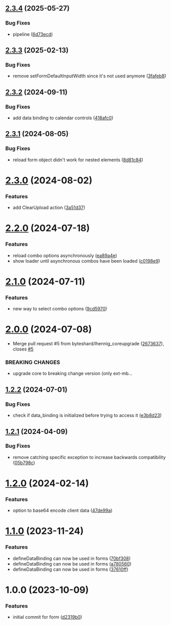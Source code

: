 ## [2.3.4](https://github.com/bespin-studios/byteshard-form/compare/v2.3.3...v2.3.4) (2025-05-27)


### Bug Fixes

* pipeline ([6d73ecd](https://github.com/bespin-studios/byteshard-form/commit/6d73ecd3fb1fb2797670fb3ca30eb6dfe85eec1c))

## [2.3.3](https://github.com/bespin-studios/byteshard-form/compare/v2.3.2...v2.3.3) (2025-02-13)


### Bug Fixes

* remove setFormDefaultInputWidth since it's not used anymore ([3fafeb8](https://github.com/bespin-studios/byteshard-form/commit/3fafeb8903aff215585879bbb73541086b42459d))

## [2.3.2](https://github.com/byteshard/form/compare/v2.3.1...v2.3.2) (2024-09-11)


### Bug Fixes

* add data binding to calendar controls ([418afc0](https://github.com/byteshard/form/commit/418afc0eff2c575dbddaa65e4a01e5ab6a6ec1d6))

## [2.3.1](https://github.com/byteshard/form/compare/v2.3.0...v2.3.1) (2024-08-05)


### Bug Fixes

* reload form object didn't work for nested elements ([8d81c84](https://github.com/byteshard/form/commit/8d81c848836395e92814fc8507ff8701701d5227))

# [2.3.0](https://github.com/byteshard/form/compare/v2.2.0...v2.3.0) (2024-08-02)


### Features

* add ClearUpload action ([3a51d37](https://github.com/byteshard/form/commit/3a51d377b9aa9373cdc608e3b0d5dad855cf1646))

# [2.2.0](https://github.com/byteshard/form/compare/v2.1.0...v2.2.0) (2024-07-18)


### Features

* reload combo options asynchronously ([ea89a4e](https://github.com/byteshard/form/commit/ea89a4e73f3e8d6a379257d537ed38f612332093))
* show loader until asynchronous combos have been loaded ([c0198e9](https://github.com/byteshard/form/commit/c0198e91fe9d4a669bd21224c84516e5cf74ad84))

# [2.1.0](https://github.com/byteshard/form/compare/v2.0.0...v2.1.0) (2024-07-11)


### Features

* new way to select combo options ([9cd5970](https://github.com/byteshard/form/commit/9cd5970dc5794f8be06af6dc6006be9d938a46d9))

# [2.0.0](https://github.com/byteshard/form/compare/v1.2.2...v2.0.0) (2024-07-08)


* Merge pull request #5 from byteshard/lhennig_coreupgrade ([2673637](https://github.com/byteshard/form/commit/26736374834b84dc2a9cf1b9447dcf07a6169378)), closes [#5](https://github.com/byteshard/form/issues/5)


### BREAKING CHANGES

* upgrade core to breaking change version (only ext-mb…

## [1.2.2](https://github.com/byteshard/form/compare/v1.2.1...v1.2.2) (2024-07-01)


### Bug Fixes

* check if data_binding is initialized before trying to access it ([e3b8d23](https://github.com/byteshard/form/commit/e3b8d23127ef5e1bdb29c16e86a4df710878b14e))

## [1.2.1](https://github.com/byteshard/form/compare/v1.2.0...v1.2.1) (2024-04-09)


### Bug Fixes

* remove catching specific exception to increase backwards compatibility ([05b798c](https://github.com/byteshard/form/commit/05b798c11b9b8b02033c0681ef72f574ffea7659))

# [1.2.0](https://github.com/byteshard/form/compare/v1.1.0...v1.2.0) (2024-02-14)


### Features

* option to base64 encode client data ([47de99a](https://github.com/byteshard/form/commit/47de99a711f3165305304e04e02c7271a10ddde0))

# [1.1.0](https://github.com/byteshard/form/compare/v1.0.0...v1.1.0) (2023-11-24)


### Features

* defineDataBinding can now be used in forms ([70bf308](https://github.com/byteshard/form/commit/70bf3087f2b135a2c9520a761f53078cf3347854))
* defineDataBinding can now be used in forms ([a780560](https://github.com/byteshard/form/commit/a7805602778bfcfb3d47d840dcc88943f8713755))
* defineDataBinding can now be used in forms ([37610ff](https://github.com/byteshard/form/commit/37610ffe661ee65e8d1d56b6a4b88f84adff6e84))

# 1.0.0 (2023-10-09)


### Features

* initial commit for form ([d2319b0](https://github.com/byteshard/form/commit/d2319b00b3afd76ef48f70e902bcd7e2716fdd7d))
